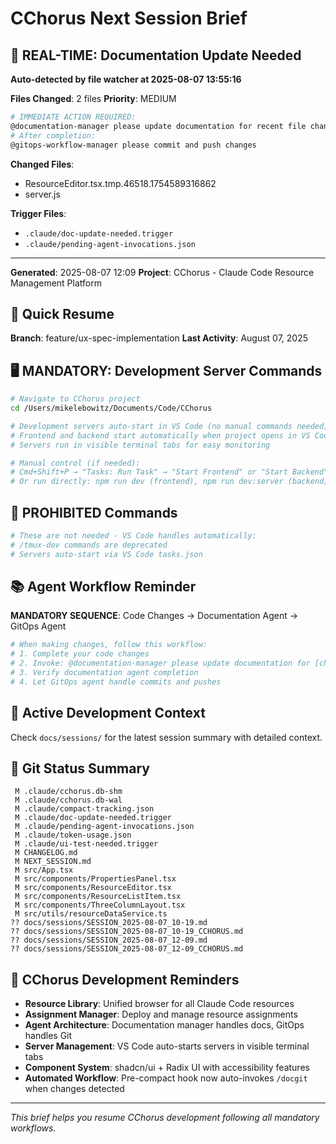 # CChorus Next Session Brief

## 🔔 REAL-TIME: Documentation Update Needed

**Auto-detected by file watcher at 2025-08-07 13:55:16**

**Files Changed**: 2 files
**Priority**: MEDIUM

```bash
# IMMEDIATE ACTION REQUIRED:
@documentation-manager please update documentation for recent file changes
# After completion:
@gitops-workflow-manager please commit and push changes
```

**Changed Files**:
- ResourceEditor.tsx.tmp.46518.1754589316862
- server.js


**Trigger Files**: 
- `.claude/doc-update-needed.trigger`
- `.claude/pending-agent-invocations.json`

---









**Generated**: 2025-08-07 12:09
**Project**: CChorus - Claude Code Resource Management Platform

## 🚀 Quick Resume

**Branch**: feature/ux-spec-implementation
**Last Activity**: August 07, 2025

## 🖥️ MANDATORY: Development Server Commands

```bash
# Navigate to CChorus project
cd /Users/mikelebowitz/Documents/Code/CChorus

# Development servers auto-start in VS Code (no manual commands needed)
# Frontend and backend start automatically when project opens in VS Code
# Servers run in visible terminal tabs for easy monitoring

# Manual control (if needed):
# Cmd+Shift+P → "Tasks: Run Task" → "Start Frontend" or "Start Backend"
# Or run directly: npm run dev (frontend), npm run dev:server (backend)
```

## 🚫 PROHIBITED Commands

```bash
# These are not needed - VS Code handles automatically:
# /tmux-dev commands are deprecated
# Servers auto-start via VS Code tasks.json
```

## 📚 Agent Workflow Reminder

**MANDATORY SEQUENCE**: Code Changes → Documentation Agent → GitOps Agent

```bash
# When making changes, follow this workflow:
# 1. Complete your code changes
# 2. Invoke: @documentation-manager please update documentation for [changes]
# 3. Verify documentation agent completion
# 4. Let GitOps agent handle commits and pushes
```

## 🎯 Active Development Context

Check `docs/sessions/` for the latest session summary with detailed context.

## 📂 Git Status Summary

```
 M .claude/cchorus.db-shm
 M .claude/cchorus.db-wal
 M .claude/compact-tracking.json
 M .claude/doc-update-needed.trigger
 M .claude/pending-agent-invocations.json
 M .claude/token-usage.json
 M .claude/ui-test-needed.trigger
 M CHANGELOG.md
 M NEXT_SESSION.md
 M src/App.tsx
 M src/components/PropertiesPanel.tsx
 M src/components/ResourceEditor.tsx
 M src/components/ResourceListItem.tsx
 M src/components/ThreeColumnLayout.tsx
 M src/utils/resourceDataService.ts
?? docs/sessions/SESSION_2025-08-07_10-19.md
?? docs/sessions/SESSION_2025-08-07_10-19_CCHORUS.md
?? docs/sessions/SESSION_2025-08-07_12-09.md
?? docs/sessions/SESSION_2025-08-07_12-09_CCHORUS.md

```

## 🔧 CChorus Development Reminders

- **Resource Library**: Unified browser for all Claude Code resources
- **Assignment Manager**: Deploy and manage resource assignments  
- **Agent Architecture**: Documentation manager handles docs, GitOps handles Git
- **Server Management**: VS Code auto-starts servers in visible terminal tabs
- **Component System**: shadcn/ui + Radix UI with accessibility features
- **Automated Workflow**: Pre-compact hook now auto-invokes `/docgit` when changes detected

---

*This brief helps you resume CChorus development following all mandatory workflows.*
